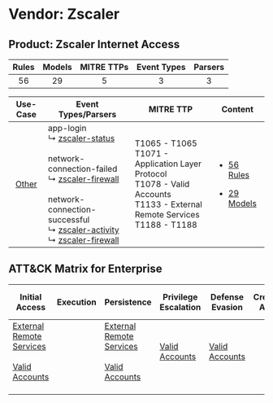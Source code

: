 Vendor: Zscaler
===============
Product: Zscaler Internet Access
--------------------------------
| Rules | Models | MITRE TTPs | Event Types | Parsers |
|:-----:|:------:|:----------:|:-----------:|:-------:|
|  56   |   29   |     5      |      3      |    3    |

|                Use-Case                | Event Types/Parsers                                                                                                                                                                                                                                                                                                                                                | MITRE TTP                                                                                                                              | Content                                                                                                            |
|:--------------------------------------:| ------------------------------------------------------------------------------------------------------------------------------------------------------------------------------------------------------------------------------------------------------------------------------------------------------------------------------------------------------------------ | -------------------------------------------------------------------------------------------------------------------------------------- | ------------------------------------------------------------------------------------------------------------------ |
| [Other](../../../UseCases/uc_other.md) |  app-login<br> ↳ [zscaler-status](Parsers/parserContent_zscaler-status.md)<br><br> network-connection-failed<br> ↳ [zscaler-firewall](Parsers/parserContent_zscaler-firewall.md)<br><br> network-connection-successful<br> ↳ [zscaler-activity](Parsers/parserContent_zscaler-activity.md)<br> ↳ [zscaler-firewall](Parsers/parserContent_zscaler-firewall.md)<br> | T1065 - T1065<br>T1071 - Application Layer Protocol<br>T1078 - Valid Accounts<br>T1133 - External Remote Services<br>T1188 - T1188<br> | [<ul><li>56 Rules</li></ul><ul><li>29 Models</li></ul>](Rules_Models/r_m_zscaler_zscaler_internet_access_Other.md) |

ATT&CK Matrix for Enterprise
----------------------------
| Initial Access                                                                                                                                   | Execution | Persistence                                                                                                                                      | Privilege Escalation                                                | Defense Evasion                                                     | Credential Access | Discovery | Lateral Movement | Collection | Command and Control                                                             | Exfiltration | Impact |
| ------------------------------------------------------------------------------------------------------------------------------------------------ | --------- | ------------------------------------------------------------------------------------------------------------------------------------------------ | ------------------------------------------------------------------- | ------------------------------------------------------------------- | ----------------- | --------- | ---------------- | ---------- | ------------------------------------------------------------------------------- | ------------ | ------ |
| [External Remote Services](https://attack.mitre.org/techniques/T1133)<br><br>[Valid Accounts](https://attack.mitre.org/techniques/T1078)<br><br> |           | [External Remote Services](https://attack.mitre.org/techniques/T1133)<br><br>[Valid Accounts](https://attack.mitre.org/techniques/T1078)<br><br> | [Valid Accounts](https://attack.mitre.org/techniques/T1078)<br><br> | [Valid Accounts](https://attack.mitre.org/techniques/T1078)<br><br> |                   |           |                  |            | [Application Layer Protocol](https://attack.mitre.org/techniques/T1071)<br><br> |              |        |